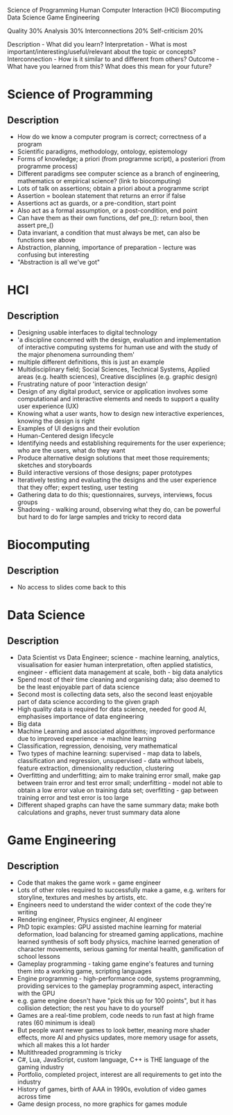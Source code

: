 Science of Programming
Human Computer Interaction (HCI)
Biocomputing
Data Science
Game Engineering

Quality 30%
Analysis 30%
Interconnections 20%
Self-criticism 20%

Description - What did you learn?
Interpretation - What is most important/interesting/useful/relevant about the topic or concepts?
Interconnection - How is it similar to and different from others?
Outcome - What have you learned from this? What does this mean for your future?


Science of Programming
======================

Description
-----------

- How do we know a computer program is correct; correctness of a program
- Scientific paradigms, methodology, ontology, epistemology
- Forms of knowledge; a priori (from programme script), a posteriori (from programme process)
- Different paradigms see computer science as a branch of engineering, mathematics or empirical science? (link to biocomputing)
- Lots of talk on assertions; obtain a priori about a programme script
- Assertion = boolean statement that returns an error if false
- Assertions act as guards, or a pre-condition, start point
- Also act as a formal assumption, or a post-condition, end point
- Can have them as their own functions, def pre_(): return bool, then assert pre_()
- Data invariant, a condition that must always be met, can also be functions see above
- Abstraction, planning, importance of preparation - lecture was confusing but interesting
- "Abstraction is all we've got"

HCI
===

Description
-----------

- Designing usable interfaces to digital technology
- 'a discipline concerned with the design, evaluation and implementation of interactive computing systems for human use and with the study of the major phenomena surrounding them'
- multiple different definitions, this is just an example
- Multidisciplinary field; Social Sciences, Technical Systems, Applied areas (e.g. health sciences), Creative disciplines (e.g. graphic design)
- Frustrating nature of poor 'interaction design'
- Design of any digital product, service or application involves some computational and interactive elements and needs  to support a quality user experience (UX)
- Knowing what a user wants, how to design new interactive experiences, knowing the design is right
- Examples of UI designs and their evolution
- Human-Centered design lifecycle
- Identifying needs and establishing requirements for the user experience; who are the users, what do they want
- Produce alternative design solutions that meet those requirements; sketches and storyboards
- Build interactive versions of those designs; paper prototypes
- Iteratively testing and evaluating the designs and the user experience that they offer; expert testing, user testing
- Gathering data to do this; questionnaires, surveys, interviews, focus groups
- Shadowing - walking around, observing what they do, can be powerful but hard to do for large samples and tricky to record data

Biocomputing
============

Description
-----------

- No access to slides come back to this

Data Science
============

Description
-----------

- Data Scientist vs Data Engineer; science - machine learning, analytics, visualisation for easier human interpretation, often applied statistics, engineer - efficient data management at scale, both - big data analytics
- Spend most of their time cleaning and organising data; also deemed to be the least enjoyable part of data science
- Second most is collecting data sets, also the second least enjoyable part of data science according to the given graph
- High quality data is required for data science, needed for good AI, emphasises importance of data engineering
- Big data
- Machine Learning and associated algorithms; improved performance due to improved experience -> machine learning
- Classification, regression, denoising, very mathematical
- Two types of machine learning: supervised - map data to labels, classification and regression, unsupervised - data without labels, feature extraction, dimensionality reduction, clustering
- Overfitting and underfitting; aim to make training error small, make gap between train error and test error small; underfitting - model not able to obtain a low error value on training data set; overfitting - gap between training error and test error is too large
- Different shaped graphs can have the same summary data; make both calculations and graphs, never trust summary data alone

Game Engineering
================

Description
-----------

- Code that makes the game work = game engineer
- Lots of other roles required to successfully make a game, e.g. writers for storyline, textures and meshes by artists, etc.
- Engineers need to understand the wider context of the code they're writing
- Rendering engineer, Physics engineer, AI engineer
- PhD topic examples: GPU assisted machine learning for material deformation, load balancing for streamed gaming applications, machine learned synthesis of soft body physics, machine learned generation of character movements, serious gaming for mental health, gamification of school lessons
- Gameplay programming - taking game engine's features and turning them into a working game, scripting languages
- Engine programming - high-performance code, systems programming, providing services to the gameplay programming aspect, interacting with the GPU
- e.g. game engine doesn't have "pick this up for 100 points", but it has collision detection; the rest you have to do yourself
- Games are a real-time problem, code needs to run fast at high frame rates (60 minimum is ideal)
- But people want newer games to look better, meaning more shader effects, more AI and physics updates, more memory usage for assets, which all makes this a lot harder
- Multithreaded programming is tricky
- C#, Lua, JavaScript, custom language, C++ is THE language of the gaming industry
- Portfolio, completed project, interest are all requirements to get into the industry
- History of games, birth of AAA in 1990s, evolution of video games across time
- Game design process, no more graphics for games module
